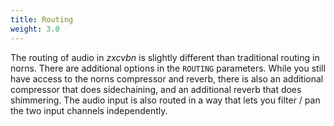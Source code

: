 ```yaml
---
title: Routing
weight: 3.0
---
```


The routing of audio in *zxcvbn* is slightly different than traditional routing in norns. There are additional options in the `ROUTING` parameters. While you still have access to the norns compressor and reverb, there is also an additional compressor that does sidechaining, and an additional reverb that does shimmering. The audio input is also routed in a way that lets you filter / pan the two input channels independently.
